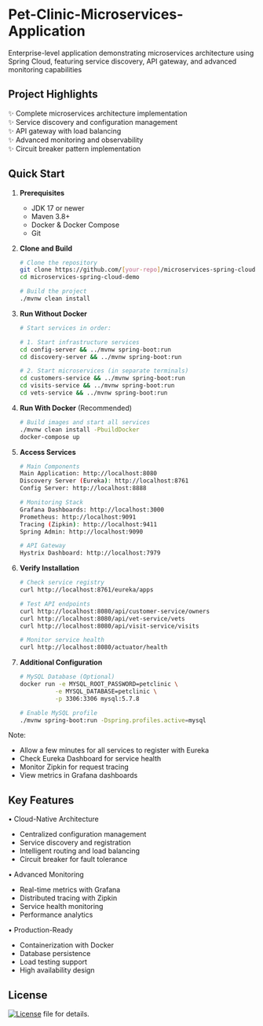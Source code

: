 # Pet-Clinic-Microservices-Application

Enterprise-level application demonstrating microservices architecture using Spring Cloud, featuring service discovery, API gateway, and advanced monitoring capabilities

## Project Highlights

✨ Complete microservices architecture implementation  
✨ Service discovery and configuration management  
✨ API gateway with load balancing  
✨ Advanced monitoring and observability  
✨ Circuit breaker pattern implementation

## Quick Start

1. **Prerequisites**
   - JDK 17 or newer
   - Maven 3.8+
   - Docker & Docker Compose
   - Git

2. **Clone and Build**
   ```bash
   # Clone the repository
   git clone https://github.com/[your-repo]/microservices-spring-cloud-demo
   cd microservices-spring-cloud-demo

   # Build the project
   ./mvnw clean install
   ```

3. **Run Without Docker**
   ```bash
   # Start services in order:
   
   # 1. Start infrastructure services
   cd config-server && ../mvnw spring-boot:run
   cd discovery-server && ../mvnw spring-boot:run

   # 2. Start microservices (in separate terminals)
   cd customers-service && ../mvnw spring-boot:run
   cd visits-service && ../mvnw spring-boot:run
   cd vets-service && ../mvnw spring-boot:run
   ```

4. **Run With Docker** (Recommended)
   ```bash
   # Build images and start all services
   ./mvnw clean install -PbuildDocker
   docker-compose up
   ```

5. **Access Services**
   ```bash
   # Main Components
   Main Application: http://localhost:8080
   Discovery Server (Eureka): http://localhost:8761
   Config Server: http://localhost:8888
   
   # Monitoring Stack
   Grafana Dashboards: http://localhost:3000
   Prometheus: http://localhost:9091
   Tracing (Zipkin): http://localhost:9411
   Spring Admin: http://localhost:9090
   
   # API Gateway
   Hystrix Dashboard: http://localhost:7979
   ```

6. **Verify Installation**
   ```bash
   # Check service registry
   curl http://localhost:8761/eureka/apps
   
   # Test API endpoints
   curl http://localhost:8080/api/customer-service/owners
   curl http://localhost:8080/api/vet-service/vets
   curl http://localhost:8080/api/visit-service/visits
   
   # Monitor service health
   curl http://localhost:8080/actuator/health
   ```

7. **Additional Configuration**
   ```bash
   # MySQL Database (Optional)
   docker run -e MYSQL_ROOT_PASSWORD=petclinic \
             -e MYSQL_DATABASE=petclinic \
             -p 3306:3306 mysql:5.7.8

   # Enable MySQL profile
   ./mvnw spring-boot:run -Dspring.profiles.active=mysql
   ```

Note: 
- Allow a few minutes for all services to register with Eureka
- Check Eureka Dashboard for service health
- Monitor Zipkin for request tracing
- View metrics in Grafana dashboards


## Key Features

• Cloud-Native Architecture
  - Centralized configuration management
  - Service discovery and registration
  - Intelligent routing and load balancing
  - Circuit breaker for fault tolerance

• Advanced Monitoring
  - Real-time metrics with Grafana
  - Distributed tracing with Zipkin
  - Service health monitoring
  - Performance analytics

• Production-Ready
  - Containerization with Docker
  - Database persistence
  - Load testing support
  - High availability design

## License
[![License](https://img.shields.io/badge/License-Apache%202.0-blue.svg)](https://opensource.org/licenses/Apache-2.0) file for details.
